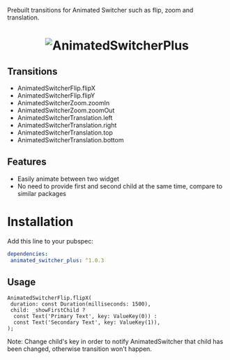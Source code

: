 Prebuilt transitions for Animated Switcher such as flip, zoom and translation.

<h1 align="center">
<img src="https://raw.githubusercontent.com/hoomanmmd/animated_switcher_plus/main/preview/preview.gif" alt="AnimatedSwitcherPlus" />
</h1>

## Transitions
+ AnimatedSwitcherFlip.flipX  
+ AnimatedSwitcherFlip.flipY  
+ AnimatedSwitcherZoom.zoomIn  
+ AnimatedSwitcherZoom.zoomOut
+ AnimatedSwitcherTranslation.left
+ AnimatedSwitcherTranslation.right
+ AnimatedSwitcherTranslation.top
+ AnimatedSwitcherTranslation.bottom

## Features
+ Easily animate between two widget
+ No need to provide first and second child at the same time, compare to similar packages

# Installation
Add this line to your pubspec:
```yaml  
dependencies:  
 animated_switcher_plus: ^1.0.3
```  

## Usage

```  
AnimatedSwitcherFlip.flipX(  
 duration: const Duration(milliseconds: 1500),
 child: _showFirstChild ?
  const Text('Primary Text', key: ValueKey(0)) :
  const Text('Secondary Text', key: ValueKey(1)),
);  
```  

Note: Change child's key in order to notify AnimatedSwitcher that child has been changed, otherwise transition won't happen.
